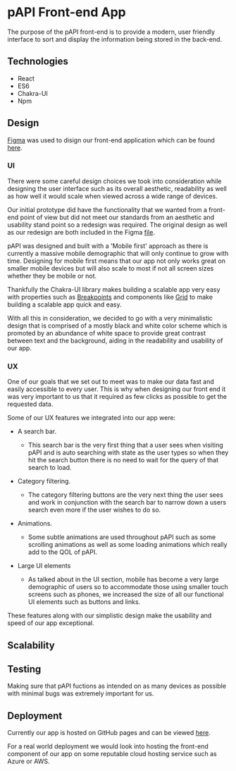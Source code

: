 # pAPI Front-end App

The purpose of the pAPI front-end is to provide a modern, user friendly interface to sort and display the information being stored in the back-end.

## Technologies

- React
- ES6
- Chakra-UI
- Npm

## Design

[Figma](https://https://www.figma.com/) was used to disign our front-end application which can be found [here](https://www.figma.com/file/jvhjc2HCBYN8FFp2c0OEwT/pAPI?node-id=0%3A1).

### UI

There were some careful design choices we took into consideration while designing the user interface such as its overall aesthetic, readability as well as how well it would scale when viewed across a wide range of devices.

Our initial prototype did have the functionality that we wanted from a front-end point of view but did not meet our standards from an aesthetic and usability stand point so a redesign was required. The original design as well as our redesign are both included in the Figma [file](https://https://www.figma.com/file/jvhjc2HCBYN8FFp2c0OEwT/pAPI?node-id=0%3A1).

pAPI was designed and built with a 'Mobile first' approach as there is currently a massive mobile demographic that will only continue to grow with time. Designing for mobile first means that our app not only works great on smaller mobile devices but will also scale to most if not all screen sizes whether they be mobile or not.

Thankfully the Chakra-UI library makes building a scalable app very easy with properties such as [Breakpoints](https://chakra-ui.com/docs/styled-system/theming/theme#breakpoints) and components like [Grid](https://chakra-ui.com/docs/components/layout/grid) to make building a scalable app quick and easy.

With all this in consideration, we decided to go with a very minimalistic design that is comprised of a mostly black and white color scheme which is promoted by an abundance of white space to provide great contrast between text and the background, aiding in the readability and usability of our app.

### UX

One of our goals that we set out to meet was to make our data fast and easily accessible to every user. This is why when designing our front end it was very important to us that it required as few clicks as possible to get the requested data.

Some of our UX features we integrated into our app were:

- A search bar.
  - This search bar is the very first thing that a user sees when visiting pAPI and is auto searching with state as the user types so when they hit the search button there is no need to wait for the query of that search to load.

- Category filtering.
  - The category filtering buttons are the very next thing the user sees and work in conjunction with the search bar to narrow down a users search even more if the user wishes to do so.

- Animations.
  - Some subtle animations are used throughout pAPI such as some scrolling animations as well as some loading animations which really add to the QOL of pAPI.
  
- Large UI elements
  - As talked about in the UI section, mobile has become a very large demographic of users so to accommodate those using smaller touch screens such as phones, we increased the size of all our functional UI elements such as buttons and links.

These features along with our simplistic design make the usability and speed of our app exceptional.

## Scalability

## Testing

Making sure that pAPI fuctions as intended on as many devices as possible with minimal bugs was extremely important for us.

## Deployment

Currently our app is hosted on GitHub pages and can be viewed [here](https://oliverschweikert.github.io/pAPI).

For a real world deployment we would look into hosting the front-end component of our app on some reputable cloud hosting service such as Azure or AWS.
